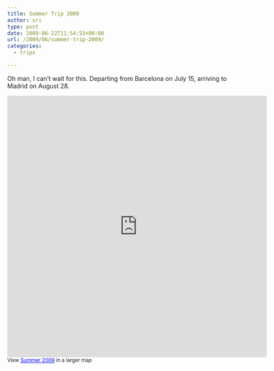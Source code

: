 ```yaml
---
title: Summer Trip 2009
author: uri
type: post
date: 2009-06-22T11:54:53+00:00
url: /2009/06/summer-trip-2009/
categories:
  - trips

---
```

Oh man, I can&#8217;t wait for this. Departing from Barcelona on July 15, arriving to Madrid on August 28.

<iframe width="595" height="600" frameborder="0" scrolling="no" marginheight="0" marginwidth="0" src="http://maps.google.com/maps/ms?ie=UTF8&hl=en&msa=0&ll=29.000688,-81.035303&spn=22.98011,25.19884&t=h&msid=115441805731276157394.00046c9cfbf3113fd4c2d&output=embed"></iframe>  
<small>View <a href="http://maps.google.com/maps/ms?ie=UTF8&hl=en&msa=0&ll=34.000688,-81.035303&spn=0.198011,0.419884&t=h&msid=115441805731276157394.00046c9cfbf3113fd4c2d&source=embed" style="color:#0000FF;text-align:left">Summer 2009</a> in a larger map</small>